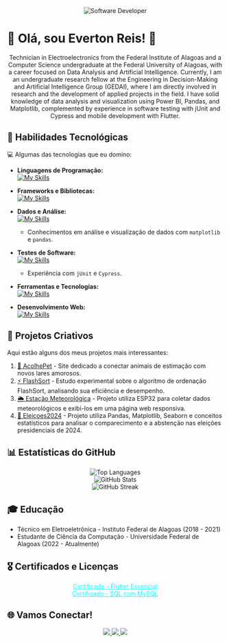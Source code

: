 <div align="center">
  <img src="https://i.pinimg.com/originals/0f/25/e4/0f25e4668c1c7740b5ed41835339d67f.gif" alt="Software Developer">
</div>

# 🚀 Olá, sou Everton Reis! 👋

<p align="center">
Technician in Electroelectronics from the Federal Institute of Alagoas and a Computer Science undergraduate at the Federal University of Alagoas, with a career focused on Data Analysis and Artificial Intelligence. Currently, I am an undergraduate research fellow at the Engineering in Decision-Making and Artificial Intelligence Group (GEDAI), where I am directly involved in research and the development of applied projects in the field. I have solid knowledge of data analysis and visualization using Power BI, Pandas, and Matplotlib, complemented by experience in software testing with jUnit and Cypress and mobile development with Flutter.
</p>


## 🌟 Habilidades Tecnológicas

💻 Algumas das tecnologias que eu domino:

- **Linguagens de Programação:**  
  [![My Skills](https://skillicons.dev/icons?i=java,javascript,python,typescript)](https://skillicons.dev)

- **Frameworks e Bibliotecas:**  
  [![My Skills](https://skillicons.dev/icons?i=nodejs,react,nextjs,flutter,spring,django)](https://skillicons.dev)

- **Dados e Análise:**  
  [![My Skills](https://skillicons.dev/icons?i=mysql,mongo)](https://skillicons.dev)  
  - Conhecimentos em análise e visualização de dados com `matplotlib` e `pandas`.

- **Testes de Software:**  
  [![My Skills](https://skillicons.dev/icons?i=jest)](https://skillicons.dev)  
  - Experiência com `jUnit` e `Cypress`.

- **Ferramentas e Tecnologias:**  
  [![My Skills](https://skillicons.dev/icons?i=git,github,visualstudio,intellij)](https://skillicons.dev)

- **Desenvolvimento Web:**  
  [![My Skills](https://skillicons.dev/icons?i=html,css)](https://skillicons.dev)



## 🎨 Projetos Criativos

Aqui estão alguns dos meus projetos mais interessantes:

1. [🐾 AcolhePet](https://github.com/evertonreis1/AcolhePet) - Site dedicado a conectar animais de estimação com novos lares amorosos. 
2. [⚡ FlashSort](https://github.com/evertonreis1/flashsort) - Estudo experimental sobre o algoritmo de ordenação FlashSort, analisando sua eficiência e desempenho. 
3. [🌦️ Estação Meteorológica](https://github.com/evertonreis1/weather-station) - Projeto utiliza ESP32 para coletar dados meteorológicos e exibi-los em uma página web responsiva.
4. [🧾 Eleiçoes2024](https://github.com/evertonreis1/elei-oes) - Projeto utiliza Pandas, Matplotlib, Seaborn e conceitos estatísticos para analisar o comparecimento e a abstenção nas eleições presidenciais de 2024.

## 📊 Estatísticas do GitHub

<p align="center">
  <img src="https://github-readme-stats.vercel.app/api/top-langs/?username=evertonreis1&theme=radical&count_private=true&langs_count=8" alt="Top Languages"><br/>
  <img src="https://github-readme-stats.vercel.app/api?username=evertonreis1&show_icons=true&theme=radical&count_private=true" alt="GitHub Stats"><br/>
  <img src="https://github-readme-streak-stats.herokuapp.com/?user=evertonreis1&theme=radical&hide_border=true" alt="GitHub Streak"><br/>
</p>

## 🎓 Educação

- Técnico em Eletroeletrônica - Instituto Federal de Alagoas (2018 - 2021)
- Estudante de Ciência da Computação - Universidade Federal de Alagoas (2022 - Atualmente)

## 🎖️ Certificados e Licenças

<p align="center">
  <a href="https://www.udemy.com/certificate/UC-b219b415-08df-4543-8ee2-e47c9d1cf268/" target="_blank" style="color: #00FFFF;">Certificado - Flutter Essencial</a><br>
  <a href="https://www.udemy.com/certificate/UC-912081b9-ee72-49ed-9242-b744378992e6/" target="_blank" style="color: #00FFFF;">Certificado - SQL com MySQL</a>
</p>

## 🌐 Vamos Conectar!

<p align="center">
  <a href="https://github.com/evertonreis1" alt="GitHub">
    <img src="https://img.shields.io/badge/GitHub-000000?style=for-the-badge&logo=github&logoColor=white" />
  </a>
  <a href="mailto:itsevertonreis@gmail.com" alt="Gmail">
    <img src="https://img.shields.io/badge/itsevertonreis@gmail.com-F74141?style=for-the-badge&logoColor=white&logo=gmail" />
  </a>
  <a href="https://www.linkedin.com/in/everton-reis-155a74236/" alt="LinkedIn">
    <img src="https://img.shields.io/badge/LinkedIn-%230077B5?style=for-the-badge&logo=linkedin&logoColor=white" />
  </a>
</p>
